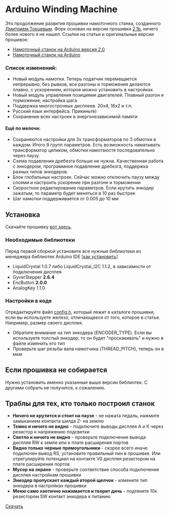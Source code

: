 # Arduino Winding Machine

Это продолжение развития прошивки намоточного станка, созданного [Дмитрием Торцевым](https://vk.com/club192215032). Форк основан на версии прошивки [2.1b](https://github.com/apaex/ArduinoWindingMachine/tree/v2.1b), ничего более нового я не нашел. Ссылки на статьи и оригинальные версии прошивок:

* [Намоточный станок на Arduino версия 2.0](https://cxem.net/arduino/arduino245.php)
* [Намоточный станок на Arduino](https://cxem.net/arduino/arduino235.php)

### Список изменений:

* Новый модуль намотки. Теперь податчик перемещается непрерывно, без рывков, все разгоны и торможения делаются плавно, с ускорением, которое можно установить в настройках.
* Новый модуль управления позициями двигателей. Плавный разгон и торможение, настройка шага
* Поддержка многострочных дисплеев. 20х4, 16х2 и т.п.
* Русский язык интерфейса. Прикиньте)
* Сохранение всех настроек в энергонезависимой памяти

#### Eщё по мелочи:

* Сохраняются настройки для 3х трансформаторов по 3 обмотки в каждом. Итого 9 групп параметров. Есть возможность наматывать трансформатор целиком, обмотки намотаюстя последовательно через паузу.
* Схема подавления дребезга больше не нужна. Качественная работа с энкодером, программное подавление дребезга, поддержка разных типов энкодеров.
* Блок глобальных настроек. Сейчас можно отключить паузу между слоями и настроить ускорение при разгоне и торможении
* Скоростное редактирование параметров. Если крутить энкодер зажатым, то параметр будет меняться в 10 раз быстрее
* Шаг намотки поддерживается от 0.005 до 10 мм

## Установка

Скачайте прошивку [вот здесь](https://github.com/apaex/ArduinoWindingMachine/releases/latest).

### Необходимые библиотеки

Перед первой сборкой установите все нужные библиотеки из менеджера библиотек Arduino IDE [[как установить](https://alexgyver.ru/lessons/library-using/)]

* LiquidCrystal 1.0.7 либо LiquidCrystal_I2C 1.1.2, в зависимости от подключения дисплея
* GyverStepper **2.6.4**
* EncButton **2.0.0**
* AnalogKey 1.1.0

### Настройки в коде

Отредактируйте файл [config.h](https://github.com/apaex/ArduinoWindingMachine/blob/main/Arduino_winding_machine/config.h), который лежит в каталоге прошивки, если вы используете железо, отличающееся от того, которое в статье. Например, размер своего дисплея.

* Обратите внимание на тип энкодера (ENCODER_TYPE). Если вы используете толстый энкодер, то он будет "проскакивать" и нужно в файле изменить его тип 
* Проверьте шаг резьбы вала намотчика (THREAD_PITCH), теперь он в мкм

## Если прошивка не собирается
Нужно установить именно указанные выше версии библиотек. С другими собрать не получится, к сожалению.
## Траблы для тех, кто только построил станок

* **Ничего не крутится и стоит на паузе** - не нажата педаль, нажмите замыканием контакта шилда Z- на землю
* **Темно и ничего не видно** - подключите выводы дисплея А и К через резистор к напряжению подсветки
* **Светло и ничего не видно** - проверьте подключение вывода дисплея RW к земле или к плате расширения портов
* **Видно только черные прямоугольники** - скорее всего иначе подключен вывод RS, установите правильный пин в прошивке. Или отрегулируйте потенциал на контакте V0 дисплея резистором на плате расширения портов
* **Мусор на экране** - проверьте соответствие способа подключения дисплея настройкам прошивки
* **Энкодер пропускает каждый второй щелчок** - измените тип энкодера в настройках прошивки
* **Меню само хаотично нажимается и творит дичь** - подтяните 10к резистором SW контакт энкодера к питанию

[Скачать](https://github.com/apaex/ArduinoWindingMachine/releases/latest)
